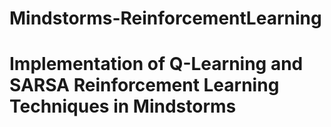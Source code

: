 # Mindstorms-ReinforcementLearning
# Implementation of Q-Learning and SARSA Reinforcement Learning Techniques in Mindstorms
